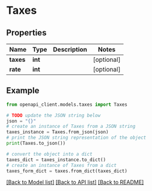 # Taxes


## Properties

Name | Type | Description | Notes
------------ | ------------- | ------------- | -------------
**taxes** | **int** |  | [optional] 
**rate** | **int** |  | [optional] 

## Example

```python
from openapi_client.models.taxes import Taxes

# TODO update the JSON string below
json = "{}"
# create an instance of Taxes from a JSON string
taxes_instance = Taxes.from_json(json)
# print the JSON string representation of the object
print(Taxes.to_json())

# convert the object into a dict
taxes_dict = taxes_instance.to_dict()
# create an instance of Taxes from a dict
taxes_form_dict = taxes.from_dict(taxes_dict)
```
[[Back to Model list]](../README.md#documentation-for-models) [[Back to API list]](../README.md#documentation-for-api-endpoints) [[Back to README]](../README.md)


